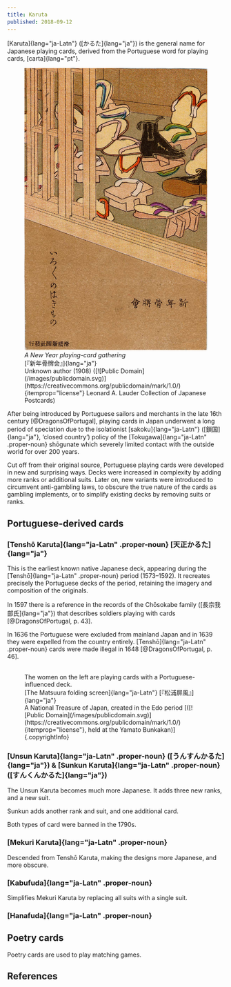 ```yaml
---
title: Karuta
published: 2018-09-12
---
```


[Karuta]{lang="ja-Latn"} ([かるた]{lang="ja"}) is the general name for Japanese
playing cards, derived from the Portuguese word for playing cards,
[carta]{lang="pt"}.

<figure itemscope="itemscope" itemtype="http://schema.org/CreativeWork"
class="side-image-r"><img itemprop="image" src="/images/sc67123.jpg" alt="A pile
of Japanese wooden sandles in the entrance way to a house." /> <figcaption> <i>A
New Year playing-card gathering</i><br/>[『新年骨牌会』]{lang="ja"}<br/>Unknown
author (1908) ([![Public
Domain](/images/publicdomain.svg)](https://creativecommons.org/publicdomain/mark/1.0/){itemprop="license"}
Leonard A. Lauder Collection of Japanese Postcards)</figcaption></figure>

After being introduced by Portuguese sailors and merchants in the late 16th
century [@DragonsOfPortugal], playing cards in Japan underwent a long period of
speciation due to the isolationist [sakoku]{lang="ja-Latn"} ([鎖国]{lang="ja"},
‘closed country’) policy of the [Tokugawa]{lang="ja-Latn" .proper-noun}
shōgunate which severely limited contact with the outside world for over 200
years.

Cut off from their original source, Portuguese playing cards were developed in
new and surprising ways. Decks were increased in complexity by adding more ranks
or additional suits. Later on, new variants were introduced to circumvent
anti-gambling laws, to obscure the true nature of the cards as gambling
implements, or to simplify existing decks by removing suits or ranks.

## Portuguese-derived cards

### [Tenshō Karuta]{lang="ja-Latn" .proper-noun} [天正かるた]{lang="ja"}

This is the earliest known native Japanese deck, appearing during the
[Tenshō]{lang="ja-Latn" .proper-noun} period (1573–1592). It recreates precisely
the Portuguese decks of the period, retaining the imagery and composition of the
originals.

In 1597 there is a reference in the records of the Chōsokabe family
([長宗我部氏]{lang="ja"}) that describes soldiers playing with cards
[@DragonsOfPortugal, p. 43].

In 1636 the Portuguese were excluded from mainland Japan and in 1639 they were
expelled from the country entirely. [Tenshō]{lang="ja-Latn" .proper-noun} cards
were made illegal in 1648 [@DragonsOfPortugal, p. 46].

<figure itemscope="itemscope" itemtype="http://schema.org/CreativeWork" class="wide"><img
itemprop="image" src="/images/Iwasa_Matabei_001-1600.jpg" alt="" />
<figcaption>The women on the left are playing cards with
a Portuguese-influenced deck.<br/>[The Matsuura folding screen]{lang="ja-Latn"}
[『松浦屏風』]{lang="ja"}<br/>A National Treasure of Japan, created in the
Edo period [([![Public
Domain](/images/publicdomain.svg)](https://creativecommons.org/publicdomain/mark/1.0/){itemprop="license"},
held at the Yamato Bunkakan)]{.copyrightInfo}</figcaption></figure>

### [Unsun Karuta]{lang="ja-Latn" .proper-noun} ([うんすんかるた]{lang="ja"}) & [Sunkun Karuta]{lang="ja-Latn" .proper-noun} ([すんくんかるた]{lang="ja"})

The Unsun Karuta becomes much more Japanese. It adds three new ranks, and a new suit.

Sunkun adds another rank and suit, and one additional card.

Both types of card were banned in the 1790s.

### [Mekuri Karuta]{lang="ja-Latn" .proper-noun}

Descended from Tenshō Karuta, making the designs more Japanese, and more
obscure.

### [Kabufuda]{lang="ja-Latn" .proper-noun}

Simplifies Mekuri Karuta by replacing all suits with a single suit.

### [Hanafuda]{lang="ja-Latn" .proper-noun}

## Poetry cards

Poetry cards are used to play matching games.

## References
